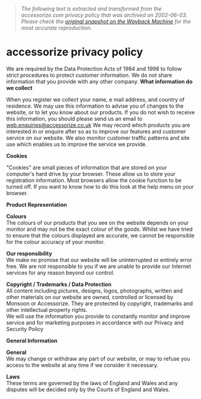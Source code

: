 > *The following text is extracted and transformed from the accessorize.com privacy policy that was archived on 2002-06-03. Please check the [original snapshot on the Wayback Machine](https://web.archive.org/web/20020603131840id_/http%3A//www.accessorize.com/privacy.htm) for the most accurate reproduction.*

# accessorize privacy policy

  


We are required by the Data Protection Acts of 1984 and 1998 to follow strict procedures to protect customer information. We do not share information that you provide with any other company. **What information do we collect**

When you register we collect your name, e mail address, and country of residence. We may use this information to advise you of changes to the website, or to let you know about our products. If you do not wish to receive this information, you should please send us an email to [web.enquiries@accessorize.co.uk](mailto:web.enquiries@accessorize.co.uk) We may record which products you are interested in or enquire after so as to improve our features and customer service on our website. We also monitor customer traffic patterns and site use which enables us to improve the service we provide. 

**Cookies**

"Cookies" are small pieces of information that are stored on your computer's hard drive by your browser. These allow us to store your registration information. Most browsers allow the cookie function to be turned off. If you want to know how to do this look at the help menu on your browser.

**Product Representation**

**Colours**   
The colours of our products that you see on the website depends on your monitor and may not be the exact colour of the goods. Whilst we have tried to ensure that the colours displayed are accurate, we cannot be responsible for the colour accuracy of your monitor.

**Our responsibility**  
We make no promise that our website will be uninterrupted or entirely error free. We are not responsible to you if we are unable to provide our Internet services for any reason beyond our control. 

**Copyright / Trademarks / Data Protection**  
All content including pictures, designs, logos, photographs, written and other materials on our website are owned, controlled or licensed by Monsoon or Accessorize. They are protected by copyright, trademarks and other intellectual property rights.   
We will use the information you provide to constantly monitor and improve service and for marketing purposes in accordance with our Privacy and Security Policy

**General Information**

**General**   
We may change or withdraw any part of our website, or may to refuse you access to the website at any time if we consider it necessary. 

**Laws**   
These terms are governed by the laws of England and Wales and any disputes will be decided only by the Courts of England and Wales. 

  
  

